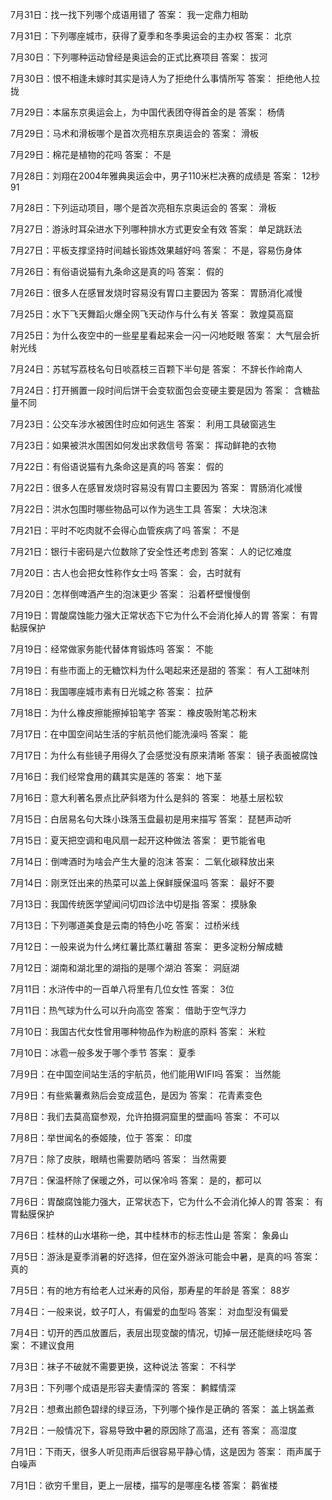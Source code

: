 7月31日：找一找下列哪个成语用错了 答案： 我一定鼎力相助 

7月31日：下列哪座城市，获得了夏季和冬季奥运会的主办权 答案： 北京 

7月30日：下列哪种运动曾经是奥运会的正式比赛项目 答案： 拔河 

7月30日：恨不相逢未嫁时其实是诗人为了拒绝什么事情所写 答案： 拒绝他人拉拢 

7月29日：本届东京奥运会上，为中国代表团夺得首金的是 答案： 杨倩 

7月29日：马术和滑板哪个是首次亮相东京奥运会的 答案： 滑板 

7月29日：棉花是植物的花吗 答案： 不是 

7月28日：刘翔在2004年雅典奥运会中，男子110米栏决赛的成绩是 答案： 12秒91 

7月28日：下列运动项目，哪个是首次亮相东京奥运会的 答案： 滑板 

7月27日：游泳时耳朵进水下列哪种排水方式更安全有效 答案： 单足跳跃法 

7月27日：平板支撑坚持时间越长锻炼效果越好吗 答案： 不是，容易伤身体 

7月26日：有俗语说猫有九条命这是真的吗 答案： 假的 

7月26日：很多人在感冒发烧时容易没有胃口主要因为 答案： 胃肠消化减慢 

7月25日：水下飞天舞蹈火爆全网飞天动作与什么有关 答案： 敦煌莫高窟 

7月25日：为什么夜空中的一些星星看起来会一闪一闪地眨眼 答案： 大气层会折射光线 

7月24日：苏轼写荔枝名句日啖荔枝三百颗下半句是 答案： 不辞长作岭南人 

7月24日：打开搁置一段时间后饼干会变软面包会变硬主要是因为 答案： 含糖盐量不同 

7月23日：公交车涉水被困住时应如何逃生 答案： 利用工具破窗逃生 

7月23日：如果被洪水围困如何发出求救信号 答案： 挥动鲜艳的衣物 

7月22日：有俗语说猫有九条命这是真的吗 答案： 假的 

7月22日：很多人在感冒发烧时容易没有胃口主要因为 答案： 胃肠消化减慢 

7月22日：洪水包围时哪些物品可以作为逃生工具  答案： 大块泡沫 

7月21日：平时不吃肉就不会得心血管疾病了吗 答案： 不是 

7月21日：银行卡密码是六位数除了安全性还考虑到 答案： 人的记忆难度 

7月20日：古人也会把女性称作女士吗 答案： 会，古时就有  

7月20日：怎样倒啤酒产生的泡沫更少 答案： 沿着杯壁慢慢倒 

7月19日：胃酸腐蚀能力强大正常状态下它为什么不会消化掉人的胃 答案： 有胃黏膜保护 

7月19日：经常做家务能代替体育锻炼吗 答案： 不能 

7月19日：有些市面上的无糖饮料为什么喝起来还是甜的 答案： 有人工甜味剂 

7月18日：我国哪座城市素有日光城之称 答案： 拉萨 

7月18日：为什么橡皮擦能擦掉铅笔字 答案： 橡皮吸附笔芯粉末 

7月17日：在中国空间站生活的宇航员他们能洗澡吗 答案： 能 

7月17日：为什么有些镜子用得久了会感觉没有原来清晰 答案： 镜子表面被腐蚀 

7月16日：我们经常食用的藕其实是莲的 答案： 地下茎 

7月16日：意大利著名景点比萨斜塔为什么是斜的 答案： 地基土层松软 

7月15日：白居易名句大珠小珠落玉盘最初是用来描写 答案： 琵琶声动听 

7月15日：夏天把空调和电风扇一起开这种做法 答案： 更节能省电 

7月14日：倒啤酒时为啥会产生大量的泡沫 答案： 二氧化碳释放出来 

7月14日：刚烹饪出来的热菜可以盖上保鲜膜保温吗 答案： 最好不要 

7月13日：我国传统医学望闻问切四诊法中切是指 答案： 摸脉象 

7月13日：下列哪道美食是云南的特色小吃 答案： 过桥米线 

7月12日：一般来说为什么烤红薯比蒸红薯甜 答案： 更多淀粉分解成糖 

7月12日：湖南和湖北里的湖指的是哪个湖泊 答案： 洞庭湖 

7月11日：水浒传中的一百单八将里有几位女性 答案： 3位 

7月11日：热气球为什么可以升向高空 答案： 借助于空气浮力 

7月10日：我国古代女性曾用哪种物品作为粉底的原料  答案： 米粒 

7月10日：冰雹一般多发于哪个季节  答案： 夏季 

7月9日：在中国空间站生活的宇航员，他们能用WIFI吗 答案： 当然能 

7月9日：有些紫薯煮熟后会变成蓝色，是因为 答案： 花青素变色 

7月8日：我们去莫高窟参观，允许拍摄洞窟里的壁画吗 答案： 不可以 

7月8日：举世闻名的泰姬陵，位于 答案： 印度 

7月7日：除了皮肤，眼睛也需要防晒吗 答案： 当然需要 

7月7日：保温杯除了保暖之外，可以保冷吗 答案： 是的，都可以 

7月6日：胃酸腐蚀能力强大，正常状态下，它为什么不会消化掉人的胃  答案： 有胃黏膜保护 

7月6日：桂林的山水堪称一绝，其中桂林市的标志性山是  答案： 象鼻山 

7月5日：游泳是夏季消暑的好选择，但在室外游泳可能会中暑，是真的吗 答案： 真的 

7月5日：有的地方有给老人过米寿的风俗，那寿星的年龄是 答案： 88岁 

7月4日：一般来说，蚊子叮人，有偏爱的血型吗 答案： 对血型没有偏爱 

7月4日：切开的西瓜放置后，表层出现变酸的情况，切掉一层还能继续吃吗 答案： 不建议食用 

7月3日：袜子不破就不需要更换，这种说法 答案： 不科学 

7月3日：下列哪个成语是形容夫妻情深的 答案： 鹣鲽情深 

7月2日：想煮出颜色碧绿的绿豆汤，下列哪个操作是正确的 答案： 盖上锅盖煮 

7月2日：一般情况下，容易导致中暑的原因除了高温，还有 答案： 高湿度 

7月1日：下雨天，很多人听见雨声后很容易平静心情，这是因为 答案： 雨声属于白噪声 

7月1日：欲穷千里目，更上一层楼，描写的是哪座名楼 答案： 鹳雀楼 

